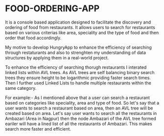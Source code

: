 # FOOD-ORDERING-APP


It is a console based application designed to facilitate the discovery and ordering of food from restaurants. It allows users to search for restaurants based on various criterias like area, speciality and the type of food and then order that food accordingly. 

My motive to develop HungryApp to enhance the efficiency of searching through restaturants and also to strenghten my understanding of data structures by applying them in a real-world project.

To enhance the efficiency of searching thorugh restaurants I interated linked lists within AVL trees. As AVL trees are self balancing binary search trees they ensure height to be logarithmic providing faster search times. Then I further used Linked Lists to handle multiple restaurants within the same category.

For example:- As I mentioned above that a user can search a restaurant based on categories like speciality, area and type of food. So let's say that a user wants to search a restaurant based on area, then an AVL tree will be created based on area. Let's say user wants to search all the restaurants in Ambazari (Area in Nagpur) then the node Ambazari of the AVL tree formed eariler will have a lined list of all the restaurants of Ambazari.
This makes search more faster and efficient.
